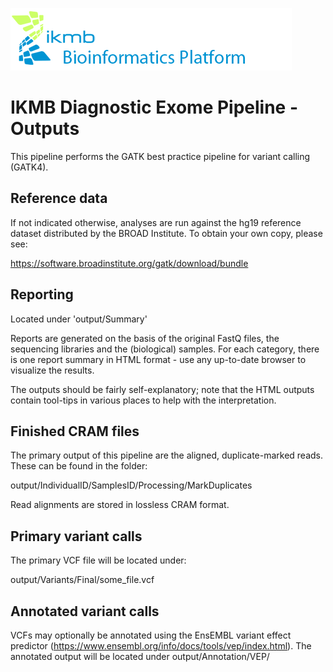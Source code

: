 ![](images/ikmb_bfx_logo.png)

# IKMB Diagnostic Exome Pipeline -  Outputs

This pipeline performs the GATK best practice pipeline for variant calling (GATK4). 

## Reference data

If not indicated otherwise, analyses are run against the hg19 reference dataset distributed by the BROAD Institute. To obtain your own copy, please see:

https://software.broadinstitute.org/gatk/download/bundle

## Reporting

Located under 'output/Summary'

Reports are generated on the basis of the original FastQ files, the sequencing libraries and the (biological) samples. For each category, there
is one report summary in HTML format - use any up-to-date browser to visualize the results. 

The outputs should be fairly self-explanatory; note that the HTML outputs contain tool-tips in various places to help with the interpretation. 

## Finished CRAM files

The primary output of this pipeline are the aligned, duplicate-marked reads. These can be found in the folder:

output/IndividualID/SamplesID/Processing/MarkDuplicates

Read alignments are stored in lossless CRAM format. 

## Primary variant calls

The primary VCF file will be located under:

output/Variants/Final/some_file.vcf

## Annotated variant calls

VCFs may optionally be annotated using the EnsEMBL variant effect predictor (https://www.ensembl.org/info/docs/tools/vep/index.html). The annotated output will be located under output/Annotation/VEP/




